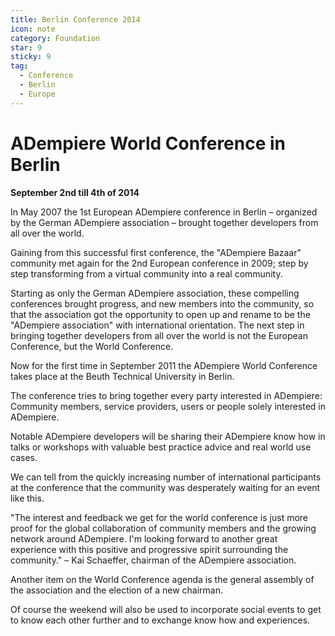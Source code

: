 ```yaml
---
title: Berlin Conference 2014
icon: note
category: Foundation
star: 9
sticky: 9
tag:
  - Conference
  - Berlin
  - Europe
---
```


# ADempiere World Conference in Berlin
**September 2nd till 4th of 2014**

In May 2007 the 1st European ADempiere conference in Berlin – organized by the German ADempiere association – brought together developers from all over the world.

Gaining from this successful first conference, the "ADempiere Bazaar" community met again for the 2nd European conference in 2009; step by step transforming from a virtual community into a real community.

Starting as only the German ADempiere association, these compelling conferences brought progress, and new members into the community, so that the association got the opportunity to open up and rename to be the "ADempiere association" with international orientation. The next step in bringing together developers from all over the world is not the European Conference, but the World Conference.

Now for the first time in September 2011 the ADempiere World Conference takes place at the Beuth Technical University in Berlin.

The conference tries to bring together every party interested in ADempiere: Community members, service providers, users or people solely interested in ADempiere.

Notable ADempiere developers will be sharing their ADempiere know how in talks or workshops with valuable best practice advice and real world use cases.

We can tell from the quickly increasing number of international participants at the conference that the community was desperately waiting for an event like this.

"The interest and feedback we get for the world conference is just more proof for the global collaboration of community members and the growing network around ADempiere. I'm looking forward to another great experience with this positive and progressive spirit surrounding the community." – Kai Schaeffer, chairman of the ADempiere association.

Another item on the World Conference agenda is the general assembly of the association and the election of a new chairman.

Of course the weekend will also be used to incorporate social events to get to know each other further and to exchange know how and experiences.